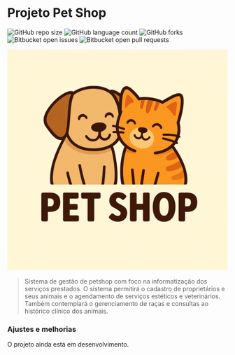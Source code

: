 # Projeto Pet Shop

![GitHub repo size](https://img.shields.io/github/repo-size/laysonbatista/petshop-backend?style=for-the-badge)
![GitHub language count](https://img.shields.io/github/languages/count/laysonbatista/petshop-backend?style=for-the-badge)
![GitHub forks](https://img.shields.io/github/forks/laysonbatista/petshop-backend?style=for-the-badge)
![Bitbucket open issues](https://img.shields.io/bitbucket/issues/laysonbatista/petshop-backend?style=for-the-badge)
![Bitbucket open pull requests](https://img.shields.io/bitbucket/pr-raw/laysonbatista/petshop-backend?style=for-the-badge)

<img src="imagem.png" alt="Exemplo imagem">

> Sistema de gestão de petshop com foco na informatização dos serviços prestados. O sistema permitirá o cadastro de proprietários e seus animais e o agendamento de serviços estéticos e veterinários. Também contemplará o gerenciamento de raças e consultas ao histórico clínico dos animais.

### Ajustes e melhorias

O projeto ainda está em desenvolvimento.
